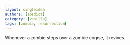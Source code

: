 ```yaml
---
layout: singleidea
authors: [aosdict]
category: [vanilla]
tags: [zombie, resurrection]
---
```

Whenever a zombie steps over a zombie corpse, it revives.
